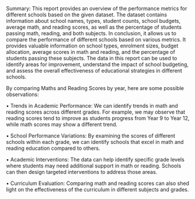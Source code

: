 Summary:
This report provides an overview of the performance metrics for different schools based on the given dataset. The dataset contains information about school names, types, student counts, school budgets, average math, and reading scores, as well as the percentage of students passing math, reading, and both subjects.
In conclusion, it allows us to compare the performance of different schools based on various metrics. It provides valuable information on school types, enrolment sizes, budget allocation, average scores in math and reading, and the percentage of students passing these subjects. The data in this report can be used to identify areas for improvement, understand the impact of school budgeting, and assess the overall effectiveness of educational strategies in different schools.

By comparing Maths and Reading Scores by year, here are some possible observations:

•	Trends in Academic Performance: We can identify trends in math and reading scores across different grades. For example, we may observe that reading scores tend to improve as students progress from Year 9 to Year 12, while math scores may show a different trend.

•	School Performance Variations: By examining the scores of different schools within each grade, we can identify schools that excel in math and reading education compared to others.

•	Academic Interventions: The data can help identify specific grade levels where students may need additional support in math or reading. Schools can then design targeted interventions to address those areas.

•	Curriculum Evaluation: Comparing math and reading scores can also shed light on the effectiveness of the curriculum in different subjects and grades.
